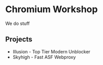 # Chromium Workshop
We do stuff

## Projects
- Illusion - Top Tier Modern Unblocker
- Skyhigh - Fast ASF Webproxy

